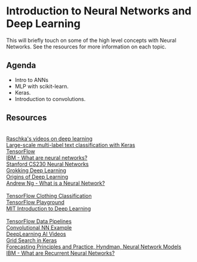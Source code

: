 # Introduction to Neural Networks and Deep Learning
This will briefly touch on some of the high level concepts with Neural Networks. See the resources for more information on each topic.

## Agenda
- Intro to ANNs
- MLP with scikit-learn.    
- Keras.  
- Introduction to convolutions.

## Resources
<br>[Raschka's videos on deep learning](https://sebastianraschka.com/blog/2021/dl-course.html)
<br>[Large-scale multi-label text classification with Keras](https://keras.io/examples/nlp/multi_label_classification/)
<br>[TensorFlow](https://www.tensorflow.org)
<br>[IBM - What are neural networks?](https://www.ibm.com/cloud/learn/neural-networks)
<br>[Stanford CS230 Neural Networks](https://stanford.edu/~shervine/teaching/cs-230/cheatsheet-convolutional-neural-networks)
<br>[Grokking Deep Learning](https://github.com/iamtrask/Grokking-Deep-Learning)
<br>[Origins of Deep Learning](https://arxiv.org/pdf/1702.07800.pdf)
<br>[Andrew Ng - What is a Neural Network?](https://www.youtube.com/watch?v=n1l-9lIMW7E&list=PLkDaE6sCZn6Ec-XTbcX1uRg2_u4xOEky0&index=3)  
<br>[TensorFlow Clothing Classification](https://www.tensorflow.org/tutorials/keras/classification)
<br>[TensorFlow Playground](https://playground.tensorflow.org/#activation=tanh&batchSize=10&dataset=xor&regDataset=reg-plane&learningRate=0.03&regularizationRate=0&noise=0&networkShape=7,7,7,7,7&seed=0.02892&showTestData=true&discretize=false&percTrainData=50&x=true&y=true&xTimesY=false&xSquared=true&ySquared=true&cosX=false&sinX=false&cosY=false&sinY=false&collectStats=false&problem=classification&initZero=false&hideText=false&problem_hide=false&batchSize_hide=false&percTrainData_hide=false&numHiddenLayers_hide=false&playButton_hide=false&learningRate_hide=false&regularizationRate_hide=true&regularization_hide=true)
<br>[MIT Introduction to Deep Learning](http://introtodeeplearning.com/slides/6S191_MIT_DeepLearning_L1.pdf)  
<br>[TensorFlow Data Pipelines](https://www.tensorflow.org/guide/data)
<br>[Convolutional NN Example](https://www.tensorflow.org/tutorials/images/cnn)
<br>[DeepLearning AI Videos](https://www.youtube.com/channel/UCcIXc5mJsHVYTZR1maL5l9w)
<br>[Grid Search in Keras](https://keras.io/guides/keras_tuner/getting_started/)
<br>[Forecasting Principles and Practice, Hyndman, Neural Network Models](https://otexts.com/fpp3/nnetar.html)
<br>[IBM - What are Recurrent Neural Networks?](https://www.ibm.com/cloud/learn/recurrent-neural-networks)
